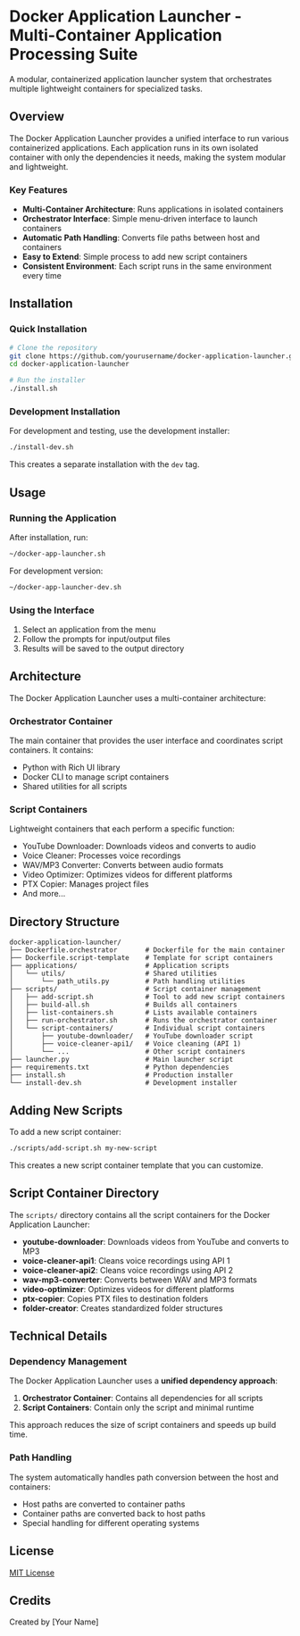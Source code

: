 # Docker Application Launcher - Multi-Container Application Processing Suite

A modular, containerized application launcher system that orchestrates multiple lightweight containers for specialized tasks.

## Overview

The Docker Application Launcher provides a unified interface to run various containerized applications. Each application runs in its own isolated container with only the dependencies it needs, making the system modular and lightweight.

### Key Features

- **Multi-Container Architecture**: Runs applications in isolated containers
- **Orchestrator Interface**: Simple menu-driven interface to launch containers
- **Automatic Path Handling**: Converts file paths between host and containers
- **Easy to Extend**: Simple process to add new script containers
- **Consistent Environment**: Each script runs in the same environment every time

## Installation

### Quick Installation

```bash
# Clone the repository
git clone https://github.com/yourusername/docker-application-launcher.git
cd docker-application-launcher

# Run the installer
./install.sh
```

### Development Installation

For development and testing, use the development installer:

```bash
./install-dev.sh
```

This creates a separate installation with the `dev` tag.

## Usage

### Running the Application

After installation, run:

```bash
~/docker-app-launcher.sh
```

For development version:

```bash
~/docker-app-launcher-dev.sh
```

### Using the Interface

1. Select an application from the menu
2. Follow the prompts for input/output files
3. Results will be saved to the output directory

## Architecture

The Docker Application Launcher uses a multi-container architecture:

### Orchestrator Container

The main container that provides the user interface and coordinates script containers. It contains:

- Python with Rich UI library
- Docker CLI to manage script containers
- Shared utilities for all scripts

### Script Containers

Lightweight containers that each perform a specific function:

- YouTube Downloader: Downloads videos and converts to audio
- Voice Cleaner: Processes voice recordings
- WAV/MP3 Converter: Converts between audio formats
- Video Optimizer: Optimizes videos for different platforms
- PTX Copier: Manages project files
- And more...

## Directory Structure

```
docker-application-launcher/
├── Dockerfile.orchestrator       # Dockerfile for the main container
├── Dockerfile.script-template    # Template for script containers
├── applications/                 # Application scripts
│   └── utils/                    # Shared utilities
│       └── path_utils.py         # Path handling utilities
├── scripts/                      # Script container management
│   ├── add-script.sh             # Tool to add new script containers
│   ├── build-all.sh              # Builds all containers
│   ├── list-containers.sh        # Lists available containers
│   ├── run-orchestrator.sh       # Runs the orchestrator container
│   └── script-containers/        # Individual script containers
│       ├── youtube-downloader/   # YouTube downloader script
│       ├── voice-cleaner-api1/   # Voice cleaning (API 1)
│       └── ...                   # Other script containers
├── launcher.py                   # Main launcher script
├── requirements.txt              # Python dependencies
├── install.sh                    # Production installer
└── install-dev.sh                # Development installer
```

## Adding New Scripts

To add a new script container:

```bash
./scripts/add-script.sh my-new-script
```

This creates a new script container template that you can customize.

## Script Container Directory

The `scripts/` directory contains all the script containers for the Docker Application Launcher:

- **youtube-downloader**: Downloads videos from YouTube and converts to MP3
- **voice-cleaner-api1**: Cleans voice recordings using API 1
- **voice-cleaner-api2**: Cleans voice recordings using API 2
- **wav-mp3-converter**: Converts between WAV and MP3 formats
- **video-optimizer**: Optimizes videos for different platforms
- **ptx-copier**: Copies PTX files to destination folders
- **folder-creator**: Creates standardized folder structures

## Technical Details

### Dependency Management

The Docker Application Launcher uses a **unified dependency approach**:

1. **Orchestrator Container**: Contains all dependencies for all scripts
2. **Script Containers**: Contain only the script and minimal runtime

This approach reduces the size of script containers and speeds up build time.

### Path Handling

The system automatically handles path conversion between the host and containers:

- Host paths are converted to container paths
- Container paths are converted back to host paths
- Special handling for different operating systems

## License

[MIT License](LICENSE)

## Credits

Created by [Your Name]